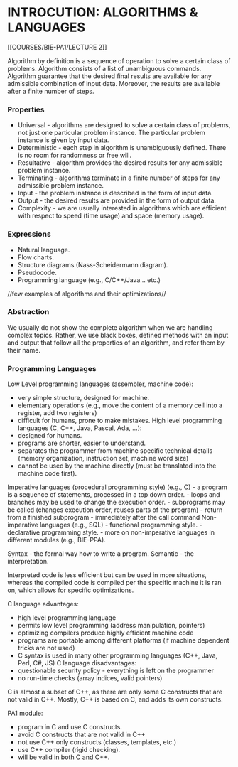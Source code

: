 # INTROCUTION: ALGORITHMS & LANGUAGES

[[COURSES/BIE-PA1/LECTURE 2]]

Algorithm by definition is a sequence of operation to solve a certain class of problems. Algorithm consists of a list of unambiguous commands. Algorithm guarantee that the desired final results are available for any admissible combination of input data.
Moreover, the results are available after a finite number of steps.
### Properties
- Universal - algorithms are designed to solve a certain class of problems, not just one particular problem instance. The particular problem instance is given by input data.
- Deterministic - each step in algorithm is unambiguously defined. There is no room for randomness or free will.
- Resultative - algorithm provides the desired results for any admissible problem instance.
- Terminating - algorithms terminate in a finite number of steps for any admissible problem instance.
- Input - the problem instance is described in the form of input data.
- Output - the desired results are provided in the form of output data.
- Complexity - we are usually interested in algorithms which are efficient with respect to speed (time usage) and space (memory usage).
### Expressions
- Natural language.
- Flow charts.
- Structure diagrams (Nass-Scheidermann diagram).
- Pseudocode.
- Programming language (e.g., C/C++/Java... etc.)

//few examples of algorithms and their optimizations//

### Abstraction
We usually do not show the complete algorithm when we are handling complex topics. Rather, we use black boxes, defined methods with an input and output that follow all the properties of an algorithm, and refer them by their name.

### Programming Languages
Low Level programming languages (assembler, machine code):
- very simple structure, designed for machine.
- elementary operations (e.g., move the content of a memory cell into a register, add two registers)
- difficult for humans, prone to make mistakes.
High level programming languages (C, C++, Java, Pascal, Ada, ...):
- designed for humans.
- programs are shorter, easier to understand.
- separates the programmer from machine specific technical details (memory organization, instruction set, machine word size)
- cannot be used by the machine directly (must be translated into the machine code first).

 
 Imperative languages (procedural programming style) (e.g., C)
	- a program is a sequence of statements, processed in a top down order.
	- loops and branches may be used to change the execution order.
	- subprograms may be called (changes execution order, reuses parts of the program)
	- return from a finished subprogram - immediately after the call command
Non-imperative languages (e.g., SQL)
	- functional programming style.
	- declarative programming style.
	- more on non-imperative languages in different modules (e.g., BIE-PPA).

Syntax - the formal way how to write a program.
Semantic - the interpretation.

Interpreted code is less efficient but can be used in more situations, whereas the compiled code is compiled per the specific machine it is ran on, which allows for specific optimizations.

C language advantages:
- high level programming language
- permits low level programming (address manipulation, pointers)
- optimizing compilers produce highly efficient machine code
- programs are portable among different platforms (if machine dependent tricks are not used)
- C syntax is used in many other programming languages (C++, Java, Perl, C#, JS)
C language disadvantages:
- questionable security policy - everything is left on the programmer
- no run-time checks (array indices, valid pointers)

C is almost a subset of C++, as there are only some C constructs that are not valid in C++. Mostly, C++ is based on C, and adds its own constructs.

PA1 module:
- program in C and use C constructs.
- avoid C constructs that are not valid in C++
- not use C++ only constructs (classes, templates, etc.)
- use C++ compiler (rigid checking).
- will be valid in both C and C++.